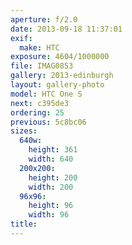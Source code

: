 ```yaml
---
aperture: f/2.0
date: 2013-09-18 11:37:01
exif:
  make: HTC
exposure: 4604/1000000
file: IMAG0853
gallery: 2013-edinburgh
layout: gallery-photo
model: HTC One S
next: c395de3
ordering: 25
previous: 5c8bc06
sizes:
  640w:
    height: 361
    width: 640
  200x200:
    height: 200
    width: 200
  96x96:
    height: 96
    width: 96
title: 
---
```

